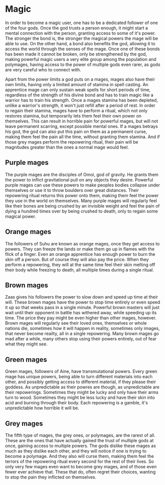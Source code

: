# Magic

In order to become a magic user, one has to be a dedicated follower of one of the four gods. Once the god trusts a person enough, it might start a mental connection with the person, granting access to some of it's power. The stronger the bond is, the stronger the magical powers the mage will be able to use. On the other hand, a bond also benefits the god, allowing it to access the world through the senses of the mage. Once one of these bonds has been made it cannot be broken, only be strengthened by the god, making powerful magic users a very elite group among the population and polymages, having access to the power of multiple gods even rarer, as gods are very careful who to connect with.

Apart from the power limits a god puts on a mages, mages also have their own limits, having only a limited amount of stamina in spell casting. An apprentice mage can only sustain weak spells for short periods of time, regardless of the strength of his divine bond and has to train magic like a warrior has to train his strength. Once a mages stamina has been depleted, unlike a warrior's strength, it won't just refill after a period of rest. In order to regain their stamina, mages have to perform a ritual, which not only restores stamina, but temporarily lets them feel their own power on themselves. This can result in horrible pain for powerful mages, but will not leave permanent scarring, except possible mental ones. If a mages betrays his god, the god can also put this pain on them as a permanent curse, making them feel the pain all the time, without granting them stamina. And if those grey mages perform the repowering ritual, their pain will be magnitudes greater than the ones a normal mage would feel.

## Purple mages

The purple mages are the disciples of Omoi, god of gravity. He grants them the power to inflict gravitational pull on any objects they desire. Powerful purple mages can use these powers to make peoples bodies collapse under themselves or use it to throw boulders over great distances. Their repowering ritual returns this power onto them, making them feel the power they use in the world on themselves. Many purple mages will regularly feel like their bones are being crushed by an invisible weight and feel the pain of dying a hundred times over by being crushed to death, only to regain some magical power.

## Orange mages

The followers of Suhu are known as orange mages, once they get access to powers. They can freeze the lands or make them go up in flames with the flick of a finger. Even an orange apprentice has enough power to burn the skin off a person. But of course they will also pay the price. When they perform a repowering, they will at the same time feel their skin melting off their body while freezing to death, all multiple times during a single ritual.

## Brown mages

Zaas gives his followers the power to slow down and speed up time at their will. These brown mages have the power to stop time entirely or even speed it up so that weeks pass in a single minute. Powerful brown masters will just wait until their opponent in battle has withered away, while speeding up its time. The price they pay might be even higher than other mages, however. Brown mages will regularly see their loved ones, themselves or whole nations die, sometimes how it will happen in reality, sometimes only images, that never become reailty, all in a single repowering. Many brown mages go mad after a while, many others stop using their powers entirely, out of fear what they might see. 

## Green mages

Green mages, followers of Aine, have transmutational powers. Every green mage has unique powers, being able to turn different materials into each other, and possibly getting access to different material, if they please their goddess. As unpredictable as their powres are though, as unpredictable are their repowerings. Sometimes they might be lucky and only have their arms turn to wood. Sometimes they might be less lucky and have their skin into acid and burning through their body. Each repowering is a gamble, it's unpredictable how horrible it will be.


## Grey mages

The fifth type of mages, the grey ones, or polymages, are the rarest of all. These are the ones that have actually gained the trust of multiple gods at once, gaining access to multiple powers. The gods dislike these mages as much as they dislike each other, and they will notice if one is trying to become a polymage. And they also will curse them, making them feel the terrors of the repowering ritual every second for the rest of their lives. So only very few mages even want to become grey mages, and of those even fewer ever achieve that. These that do, often regret their choices, wanting to stop the pain they inflicted on themselves.
